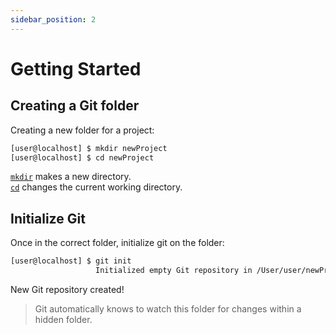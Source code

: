 ```yaml
---
sidebar_position: 2
---
```


# Getting Started

## Creating a Git folder

Creating a new folder for a project:
``` bash
[user@localhost] $ mkdir newProject
[user@localhost] $ cd newProject
```

[`mkdir`](./Index.md/#mkdir) makes a new directory. <br />
[`cd`](./Index.md/#cd) changes the current working directory.

## Initialize Git
Once in the correct folder, initialize git on the folder:
``` bash
[user@localhost] $ git init
                   Initialized empty Git repository in /User/user/newProject/.git/
```
New Git repository created!

> Git automatically knows to watch this folder for changes within a hidden folder.